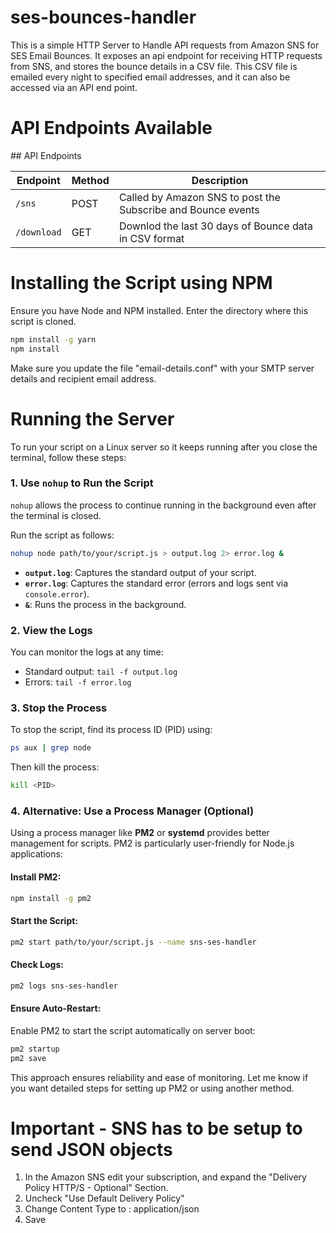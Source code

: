 # ses-bounces-handler

This is a simple HTTP Server to Handle API requests from Amazon SNS for SES Email Bounces. It exposes an api endpoint for receiving HTTP requests from SNS, and stores the bounce details in a CSV file. This CSV file is emailed every night to specified email addresses, and it can also be accessed via an API end point.


<h1>API Endpoints Available</h1>
## API Endpoints

| Endpoint | Method | Description |
|---|---|---|
| `/sns` | POST | Called by Amazon SNS to post the Subscribe and Bounce events |
| `/download` | GET | Downlod the last 30 days of Bounce data in CSV format |




<h1> Installing the Script using NPM </h1>
Ensure you have Node and NPM installed.
Enter the directory where this script is cloned.

```bash
npm install -g yarn
npm install
```

Make sure you update the file "email-details.conf" with your SMTP server details and recipient email address.


<h1>Running the Server</h1>
To run your script on a Linux server so it keeps running after you close the terminal, follow these steps:

### 1. **Use `nohup` to Run the Script**
`nohup` allows the process to continue running in the background even after the terminal is closed.

Run the script as follows:
```bash
nohup node path/to/your/script.js > output.log 2> error.log &
```

- **`output.log`**: Captures the standard output of your script.
- **`error.log`**: Captures the standard error (errors and logs sent via `console.error`).
- **`&`**: Runs the process in the background.

### 2. **View the Logs**
You can monitor the logs at any time:
- Standard output: `tail -f output.log`
- Errors: `tail -f error.log`

### 3. **Stop the Process**
To stop the script, find its process ID (PID) using:
```bash
ps aux | grep node
```
Then kill the process:
```bash
kill <PID>
```

### 4. **Alternative: Use a Process Manager (Optional)**
Using a process manager like **PM2** or **systemd** provides better management for scripts. PM2 is particularly user-friendly for Node.js applications:

#### Install PM2:
```bash
npm install -g pm2
```

#### Start the Script:
```bash
pm2 start path/to/your/script.js --name sns-ses-handler
```

#### Check Logs:
```bash
pm2 logs sns-ses-handler
```

#### Ensure Auto-Restart:
Enable PM2 to start the script automatically on server boot:
```bash
pm2 startup
pm2 save
```

This approach ensures reliability and ease of monitoring. Let me know if you want detailed steps for setting up PM2 or using another method.


<h1>Important - SNS has to be setup to send JSON objects </h1>
<ol>
<li> In the Amazon SNS edit your subscription, and expand the "Delivery Policy HTTP/S - Optional" Section.
<li> Uncheck "Use Default Delivery Policy"
<li> Change Content  Type to : application/json
<li> Save
</ol>
